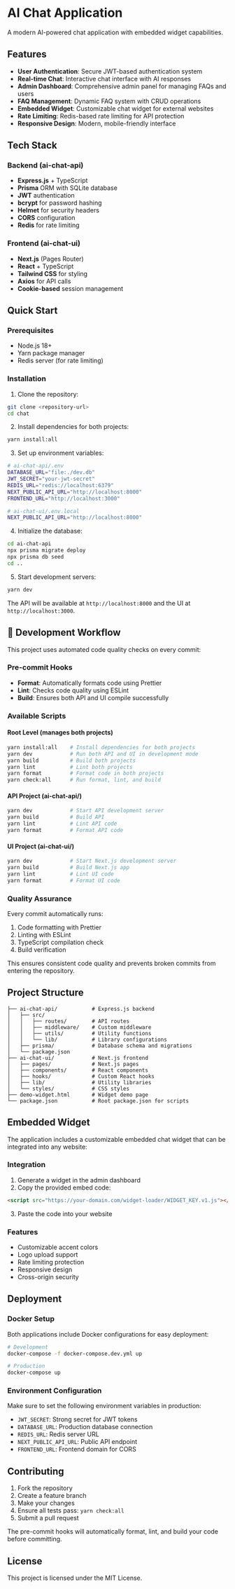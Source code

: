 # AI Chat Application

A modern AI-powered chat application with embedded widget capabilities.

## Features

- **User Authentication**: Secure JWT-based authentication system
- **Real-time Chat**: Interactive chat interface with AI responses
- **Admin Dashboard**: Comprehensive admin panel for managing FAQs and users
- **FAQ Management**: Dynamic FAQ system with CRUD operations
- **Embedded Widget**: Customizable chat widget for external websites
- **Rate Limiting**: Redis-based rate limiting for API protection
- **Responsive Design**: Modern, mobile-friendly interface

## Tech Stack

### Backend (ai-chat-api)
- **Express.js** + TypeScript
- **Prisma** ORM with SQLite database
- **JWT** authentication
- **bcrypt** for password hashing
- **Helmet** for security headers
- **CORS** configuration
- **Redis** for rate limiting

### Frontend (ai-chat-ui)
- **Next.js** (Pages Router)
- **React** + TypeScript
- **Tailwind CSS** for styling
- **Axios** for API calls
- **Cookie-based** session management

## Quick Start

### Prerequisites
- Node.js 18+
- Yarn package manager
- Redis server (for rate limiting)

### Installation

1. Clone the repository:
```bash
git clone <repository-url>
cd chat
```

2. Install dependencies for both projects:
```bash
yarn install:all
```

3. Set up environment variables:
```bash
# ai-chat-api/.env
DATABASE_URL="file:./dev.db"
JWT_SECRET="your-jwt-secret"
REDIS_URL="redis://localhost:6379"
NEXT_PUBLIC_API_URL="http://localhost:8000"
FRONTEND_URL="http://localhost:3000"

# ai-chat-ui/.env.local
NEXT_PUBLIC_API_URL="http://localhost:8000"
```

4. Initialize the database:
```bash
cd ai-chat-api
npx prisma migrate deploy
npx prisma db seed
cd ..
```

5. Start development servers:
```bash
yarn dev
```

The API will be available at `http://localhost:8000` and the UI at `http://localhost:3000`.

## 🚀 Development Workflow

This project uses automated code quality checks on every commit:

### Pre-commit Hooks
- **Format**: Automatically formats code using Prettier
- **Lint**: Checks code quality using ESLint  
- **Build**: Ensures both API and UI compile successfully

### Available Scripts

#### Root Level (manages both projects)
```bash
yarn install:all    # Install dependencies for both projects
yarn dev            # Run both API and UI in development mode
yarn build          # Build both projects
yarn lint           # Lint both projects
yarn format         # Format code in both projects
yarn check:all      # Run format, lint, and build
```

#### API Project (ai-chat-api/)
```bash
yarn dev            # Start API development server
yarn build          # Build API
yarn lint           # Lint API code
yarn format         # Format API code
```

#### UI Project (ai-chat-ui/)
```bash
yarn dev            # Start Next.js development server
yarn build          # Build Next.js app
yarn lint           # Lint UI code
yarn format         # Format UI code
```

### Quality Assurance
Every commit automatically runs:
1. Code formatting with Prettier
2. Linting with ESLint
3. TypeScript compilation check
4. Build verification

This ensures consistent code quality and prevents broken commits from entering the repository.

## Project Structure

```
├── ai-chat-api/           # Express.js backend
│   ├── src/
│   │   ├── routes/        # API routes
│   │   ├── middleware/    # Custom middleware
│   │   ├── utils/         # Utility functions
│   │   └── lib/           # Library configurations
│   ├── prisma/            # Database schema and migrations
│   └── package.json
├── ai-chat-ui/            # Next.js frontend
│   ├── pages/             # Next.js pages
│   ├── components/        # React components
│   ├── hooks/             # Custom React hooks
│   ├── lib/               # Utility libraries
│   └── styles/            # CSS styles
├── demo-widget.html       # Widget demo page
└── package.json           # Root package.json for scripts
```

## Embedded Widget

The application includes a customizable embedded chat widget that can be integrated into any website:

### Integration

1. Generate a widget in the admin dashboard
2. Copy the provided embed code:
```html
<script src="https://your-domain.com/widget-loader/WIDGET_KEY.v1.js"></script>
```
3. Paste the code into your website

### Features
- Customizable accent colors
- Logo upload support
- Rate limiting protection
- Responsive design
- Cross-origin security

## Deployment

### Docker Setup

Both applications include Docker configurations for easy deployment:

```bash
# Development
docker-compose -f docker-compose.dev.yml up

# Production
docker-compose up
```

### Environment Configuration

Make sure to set the following environment variables in production:

- `JWT_SECRET`: Strong secret for JWT tokens
- `DATABASE_URL`: Production database connection
- `REDIS_URL`: Redis server URL
- `NEXT_PUBLIC_API_URL`: Public API endpoint
- `FRONTEND_URL`: Frontend domain for CORS

## Contributing

1. Fork the repository
2. Create a feature branch
3. Make your changes
4. Ensure all tests pass: `yarn check:all`
5. Submit a pull request

The pre-commit hooks will automatically format, lint, and build your code before committing.

## License

This project is licensed under the MIT License. 